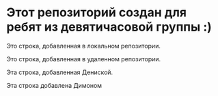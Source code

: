 # Этот репозиторий создан для ребят из девятичасовой группы :)

Это строка, добавленная в локальном репозитории.

Это строка, добавленная в удаленном репозитории.

Эта строка, добавленная Дениской.

Эта строка добавлена Димоном